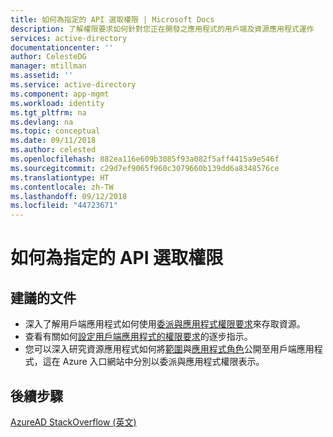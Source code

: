 ```yaml
---
title: 如何為指定的 API 選取權限 | Microsoft Docs
description: 了解權限要求如何針對您正在開發之應用程式的用戶端及資源應用程式運作
services: active-directory
documentationcenter: ''
author: CelesteDG
manager: mtillman
ms.assetid: ''
ms.service: active-directory
ms.component: app-mgmt
ms.workload: identity
ms.tgt_pltfrm: na
ms.devlang: na
ms.topic: conceptual
ms.date: 09/11/2018
ms.author: celested
ms.openlocfilehash: 882ea116e609b3085f93a082f5aff4415a9e546f
ms.sourcegitcommit: c29d7ef9065f960c3079660b139dd6a8348576ce
ms.translationtype: HT
ms.contentlocale: zh-TW
ms.lasthandoff: 09/12/2018
ms.locfileid: "44723671"
---
```

# <a name="how-to-select-permissions-for-a-given-api"></a>如何為指定的 API 選取權限 

## <a name="recommended-documents"></a>建議的文件

- 深入了解用戶端應用程式如何使用[委派與應用程式權限要求](https://docs.microsoft.com/azure/active-directory/develop/active-directory-dev-glossary#permissions)來存取資源。
- 查看有關如何[設定用戶端應用程式的權限要求](https://docs.microsoft.com/azure/active-directory/develop/active-directory-integrating-applications#configuring-a-client-application-to-access-web-apis)的逐步指示。
- 您可以深入研究資源應用程式如何將[範圍](https://docs.microsoft.com/azure/active-directory/develop/active-directory-dev-glossary#scopes)與[應用程式角色](https://docs.microsoft.com/azure/active-directory/develop/active-directory-dev-glossary#roles)公開至用戶端應用程式，這在 Azure 入口網站中分別以委派與應用程式權限表示。 

## <a name="next-steps"></a>後續步驟

[AzureAD StackOverflow (英文)](http://stackoverflow.com/questions/tagged/azure-active-directory)

